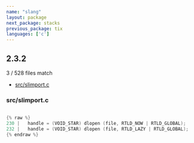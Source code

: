 ```yaml
---
name: "slang"
layout: package
next_package: stacks
previous_package: tix
languages: ['c']
---
```

## 2.3.2
3 / 528 files match

 - [src/slimport.c](#srcslimportc)

### src/slimport.c

```c

{% raw %}
230 | 	handle = (VOID_STAR) dlopen (file, RTLD_NOW | RTLD_GLOBAL);
232 | 	handle = (VOID_STAR) dlopen (file, RTLD_LAZY | RTLD_GLOBAL);
{% endraw %}

```